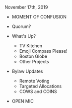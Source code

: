 November 17th, 2019

- MOMENT OF CONFUSION
- Quorum?

- What's Up?
    - TV Kitchen
    - Emoji Compass Please!
    - Boston Globe
    - Other Projects

- Bylaw Updates
    - Remote Voting
    - Targeted Allocations
    - COWS and COINS

- OPEN MIC
